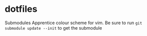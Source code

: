 # dotfiles

Submodules Apprentice colour scheme for vim. Be sure to run 
`git submodule update --init` to get the submodule
